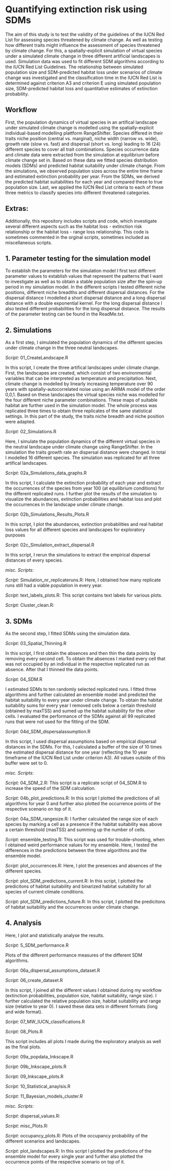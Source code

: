 # Quantifying extinction risk using SDMs

The aim of this study is to test the validity of the guidelines of the IUCN Red List for assessing species threatened by climate change. As well as testing how different traits might influence the assessment of species threatened by climate change. For this, a spatially-explicit simulation of virtual species under a simulated climate change in three different artificial landscapes is used. Simulation data was used to fit different SDM algorithms according to the IUCN Red List Guidelines. The relationship between simulated population size and SDM-predicted habitat loss under scenarios of climate change was investigated and the classification time in the IUCN Red List is determined against criterion A3 and criterion E using simulated population size, SDM-predicted habitat loss and quantitative estimates of extinction probability.

## Workflow
First, the population dynamics of virtual species in an artifical landscape under simulated climate change is modelled using the spatially-explicit individual-based modelling plattform RangeShifter. Species differed in their traits niche position (central vs. marginal), niche width (narrow vs. wide), growth rate (slow vs. fast) and dispersal (short vs. long) leading to 16 (24) different species to cover all trait combinations. Species occurrence data and climate data were extracted from the simulation at equilibrium before climate change set in. Based on these data we fitted species distribution models (SDMs) and predicted habitat suitability under climate change. From the simulations, we observed population sizes across the entire time frame and estimated extinction probability per year. From the SDMs, we derived the predicted habitat suitabilities for each year and compared these to true population size. Last, we applied the IUCN Red List criteria to each of these three metrics to classify species into different threatened categories.

## Extras:
Additionally, this repository includes scripts and code, which investigate several different aspects such as the habitat loss - extinction risk relationship or the habitat loss - range loss relationship. This code is sometimes commented in the orginal scripts, sometimes included as miscellaneous scripts.

## 1. Parameter testing for the simulation model
To establish the parameters for the simulation model I first test different parameter values to establish values that represent the patterns that I want to investigate as well as to obtain a stable population size after the spin-up period in 
my simulation model. In the different scripts I tested different niche positions, different niche breadths and different dispersal distances. For the dispersal distance I modelled a short dispersal distance and a long dispersal distance with a double exponential kernel. For the long dispersal distance I also tested different probabilities for the long dispersal distance. The results of the parameter testing can be found in the ReadMe.txt.

## 2. Simulations
As a first step, I simulated the population dynamics of the different species under climate change in the three neutral landscapes.

*Script:* 01_CreateLandscape.R

In this script, I create the three artifical landscapes under climate change. First, the landscapes are created, which consist of two environmental variables that can be interpreted as temperature and precipitation. Next, climate change is modelled by linearly increasing temperature over 90 years with spatially-autocorrelated noise using an ARIMA model of the order 0,0,1. Based on these landscapes the virtual species niche was modelled for the four different niche parameter combinations. These maps of suitable habitat are further used in the simulation model. The whole process was replicated three times to obtain three replicates of the same statistical settings. In this part of the study, the traits niche breadth and niche position were adapted.

*Script:* 02_Simulations.R

Here, I simulate the population dynamics of the different virtual species in the neutral landscape under climate change using RangeShifter. In the simulation the traits growth rate an dispersal distance were changed. In total I modelled 16 different species. The simulation was replicated for all three artifical landscapes.

*Script:* 02a_Simulations_data_graphs.R

In this script, I calculate the extinction probability of each year and extract the occurrences of the species from year 100 (at equilibrium conditions) for the different replicated runs. I further plot the results of the simulation to visualize the abundances, extinction probabilities and habitat loss and plot the occurrences in the landscape under climate change.

*Script:* 02b_Simulations_Results_Plots.R

In this script, I plot the abundances, extinction probabilities and real habitat loss values for all different species and landscapes for exploratory purposes

*Script:* 02c_Simulation_extract_dispersal.R

In this script, I rerun the simulations to extract the empirical dispersal distances of every species.

*misc. Scripts:*

*Script:* Simulation_nr_replicateruns.R: Here, I obtained how many replicate runs still had a viable population in every year.

*Script:* text_labels_plots.R: This script contains text labels for various plots.

*Script:* Cluster_clean.R:

## 3. SDMs
As the second step, I fitted SDMs using the simulation data.

*Script:* 03_Spatial_Thinning.R

In this script, I first obtain the absences and then thin the data points by removing every second cell. To obtain the absences I marked every cell that was not occupied by an individual in the respective replicated run as absence. After that I thinned the data points.

*Script:* 04_SDM.R

I estimated SDMs to ten randomly selected replicated runs. I fitted three algorithms and further calculated an ensemble model and predicted the habitat suitability to every year under climate change. To obtain the habitat suitability sums for every year I removed cells below a certain threshold (obtained by maxTSS) and sumed up the habitat suitability for the other cells. I evaluated the performance of the SDMs against all 99 replicated runs that were not used for the fitting of the SDM.

*Script:* 04d_SDM_dispersalassumption.R

In this script, I used dispersal assumptions based on empirical dispersal distances in the SDMs. For this, I calculated a buffer of the size of 10 times the estimated dispersal distance for one year (reflecting the 10 year timeframe of the IUCN Red List under criterion A3). All values outside of this buffer were set to 0.

*misc. Scripts:*

*Script:* 04_SDM_2.R: This script is a replicate script of 04_SDM.R to increase the speed of the SDM calculation.

*Script:* 04b_plot_predictions.R: In this script I plotted the predictions of all algorithms for year 0 and further also plotted the occurrence points of the respective scenario on top of it.

*Script:* 04a_SDM_rangesize.R: I further calculated the range size of each species by marking a cell as a presence if the habitat suitability was above a certain threshold (masTSS) and summing up the number of cells.

*Script:* ensemble_testing.R: This script was used for trouble-shooting, when I obtained weird performance values for my ensemble. Here, I tested the differences in the predictions between the three algorithms and the ensemble model.

*Script:* plot_occurrences.R: Here, I plot the presences and absences of the different species.

*Script:* plot_SDM_predictions_current.R: In this script, I plotted the predicitons of habitat suitability and binarized habitat suitability for all species of current climate conditions.

*Script:* plot_SDM_predictions_future.R: In this script, I plotted the predicitons of habitat suitability and the occurrences under climate change.

## 4. Analysis
Here, I plot and statistically analyse the results.

*Script:* 5_SDM_performance.R

Plots of the different performance measures of the different SDM algorithms.

*Script:* 06a_dispersal_assumptions_dataset.R


*Script:* 06_create_dataset.R

In this script, I joined all the different values I obtained during my workflow (extinction probabilities, population size, habitat suitability, range size). I further calculated the relative population size, habitat suitability and range size (relative to year 0). I saved these data sets in different formats (long and wide format).

*Script:* 07_MW_IUCN_classifications.R


*Script:* 08_Plots.R

This script includes all plots I made during the exploratory analysis as well as the final plots.

*Script:* 09a_popdata_Inkscape.R

*Script:* 09b_Inkscape_plots.R

*Script:* 09_Inkscape_plots.R

*Script:* 10_Statistical_anaylsis.R

*Script:* 11_Bayesian_models_cluster.R

*misc. Scripts:*



*Script:* dispersal_values.R:

*Script:* misc_Plots.R:

*Script:* occupancy_plots.R: Plots of the occupancy probability of the different scenarios and landscapes.

*Script:* plot_landscapes.R: In this script I plotted the predictions of the ensemble model for every single year and further also plotted the occurrence points of the respective scenario on top of it.

